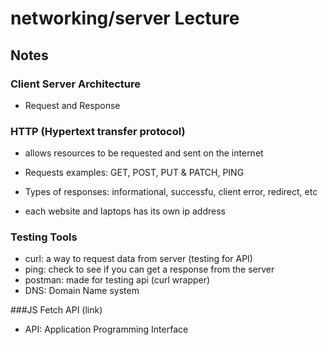 # networking/server Lecture

## Notes
### Client Server Architecture
- Request and Response

### HTTP (Hypertext transfer protocol)
- allows resources to be requested and sent on the internet
- Requests examples: GET, POST, PUT & PATCH, PING
- Types of responses: informational, successfu, client error, redirect, etc

- each website and laptops has its own ip address 

### Testing Tools
- curl: a way to request data from server (testing for API)
- ping: check to see if you can get a response from the server 
- postman: made for testing api (curl wrapper)
- DNS: Domain Name system

###JS Fetch API (link)
- API: Application Programming Interface

